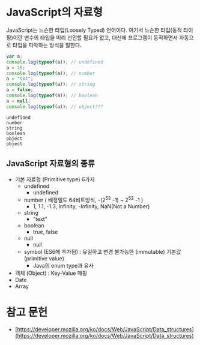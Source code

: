 # JavaScript의 자료형

JavaScript는 느슨한 타입(Loosely Typed) 언어이다. 여기서 느슨한 타입(동적 타이핑)이란 변수의 타입을 미리 선언할 필요가 없고, 대신에 프로그램이 동작하면서 자동으로 타입을 파악하는 방식을 말한다.

```javascript
var a;
console.log(typeof(a)); // undefined
a = 10;
console.log(typeof(a)); // number
a = "txt";
console.log(typeof(a)); // string
a = false;
console.log(typeof(a)); // boolean
a = null;
console.log(typeof(a)); // object???
```

```
undefined
number
string
boolean
object
object
```

## JavaScript 자료형의 종류

- 기본 자료형 (Primitive type) 6가지
    - undefined
        - undefined
    - number ( 배정밀도 64비트방식, -(2<sup>53</sup> -1) ~ 2<sup>53</sup> -1 )
        - 1, 1.1, -1.3, Infinity, -Infinity, NaN(Not a Number)
    - string
        - "text"
    - boolean
        - true, false
    - null
        - null
    - symbol (ES6에 추가됨) : 유일하고 변경 불가능한 (immutable) 기본값 (primitive value) 
        - Java의 enum type과 유사
- 객체 (Object) : Key-Value 매핑
- Date
- Array

# 참고 문헌
- [https://developer.mozilla.org/ko/docs/Web/JavaScript/Data_structures](https://developer.mozilla.org/ko/docs/Web/JavaScript/Data_structures)